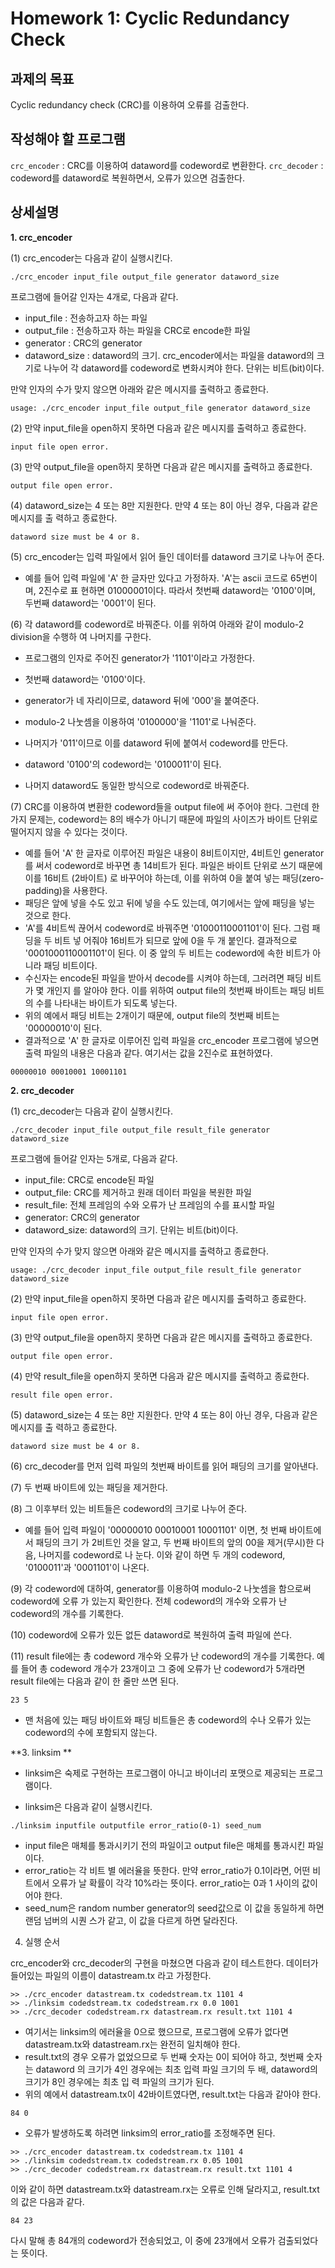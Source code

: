 # Homework 1: Cyclic Redundancy Check
 
## 과제의 목표 
Cyclic redundancy check (CRC)를  이용하여  오류를  검출한다. 
 
## 작성해야 할 프로그램 
`crc_encoder` : CRC를  이용하여  dataword를  codeword로  변환한다. 
`crc_decoder` : codeword를  dataword로   복원하면서,  오류가  있으면  검출한다. 
 
## 상세설명 
 
**1. crc_encoder** 
 
(1) crc_encoder는  다음과  같이  실행시킨다.
```shell
./crc_encoder input_file output_file generator dataword_size 
```
프로그램에  들어갈  인자는  4개로,  다음과  같다. 
- input_file :  전송하고자  하는  파일 
- output_file :  전송하고자  하는  파일을  CRC로  encode한  파일 
- generator : CRC의  generator 
- dataword_size : dataword의  크기. crc_encoder에서는  파일을  dataword의  크기로  나누어  각 
dataword를  codeword로  변화시켜야  한다.  단위는  비트(bit)이다. 

만약  인자의  수가  맞지  않으면  아래와  같은  메시지를  출력하고  종료한다. 
``` 
usage: ./crc_encoder input_file output_file generator dataword_size 
```

(2)  만약  input_file을  open하지  못하면  다음과  같은  메시지를  출력하고  종료한다. 
```
input file open error. 
```

(3)  만약  output_file을  open하지  못하면  다음과  같은  메시지를  출력하고  종료한다. 
```
output file open error. 
```

(4) dataword_size는  4  또는  8만  지원한다.  만약  4  또는  8이  아닌  경우,  다음과  같은  메시지를  출
력하고  종료한다. 
```
dataword size must be 4 or 8. 
```

(5) crc_encoder는  입력  파일에서  읽어  들인  데이터를  dataword  크기로  나누어  준다. 
-  예를  들어  입력  파일에  'A'  한  글자만  있다고  가정하자. 'A'는  ascii  코드로  65번이며, 2진수로  표
현하면  01000001이다.  따라서  첫번째  dataword는  '0100'이며,  두번째  dataword는  '0001'이  된다. 
 
(6)  각  dataword를  codeword로  바꿔준다.  이를  위하여  아래와  같이  modulo-2 division을  수행하
여  나머지를  구한다. 
 
-  프로그램의  인자로  주어진  generator가  '1101'이라고  가정한다. 
-  첫번째  dataword는  '0100'이다. 
- generator가  네  자리이므로, dataword  뒤에  '000'을  붙여준다. 
- modulo-2  나눗셈을  이용하여  '0100000'을  '1101'로  나눠준다. 

-  나머지가  '011'이므로  이를  dataword  뒤에  붙여서  codeword를  만든다. 
- dataword '0100'의  codeword는  '0100011'이  된다. 
-  나머지  dataword도  동일한  방식으로  codeword로  바꿔준다. 
 
(7) CRC를  이용하여  변환한  codeword들을  output file에  써  주어야  한다.  그런데  한  가지  문제는, 
codeword는  8의  배수가  아니기  때문에  파일의  사이즈가  바이트  단위로  떨어지지  않을  수  있다는 
것이다.   
-  예를  들어  'A'  한  글자로  이루어진  파일은  내용이  8비트이지만, 4비트인  generator를  써서 
codeword로  바꾸면  총  14비트가  된다.  파일은  바이트  단위로  쓰기  때문에  이를  16비트  (2바이트)
로  바꾸어야  하는데,  이를  위하여  0을  붙여  넣는  패딩(zero-padding)을  사용한다. 
-  패딩은  앞에  넣을  수도  있고  뒤에  넣을  수도  있는데,  여기에서는  앞에 패딩을 넣는 것으로 한다. 
- 'A'를  4비트씩  끊어서  codeword로  바꿔주면  '01000110001101'이  된다.  그럼  패딩을  두  비트  넣
어줘야  16비트가  되므로  앞에  0을  두  개  붙인다.  결과적으로  '0001000110001101'이  된다.  이  중 
앞의  두  비트는  codeword에  속한  비트가  아니라  패딩  비트이다. 
-  수신자는  encode된  파일을  받아서  decode를  시켜야  하는데,  그러려면  패딩  비트가  몇  개인지
를  알아야  한다.  이를  위하여  output file의  첫번째  바이트는  패딩  비트의  수를  나타내는  바이트가 
되도록  넣는다. 
-  위의  예에서  패딩  비트는  2개이기  때문에, output file의  첫번째  비트는  '00000010'이  된다. 
-  결과적으로  'A'  한  글자로  이루어진  입력  파일을  crc_encoder  프로그램에  넣으면  출력  파일의 
내용은  다음과  같다.  여기서는  값을  2진수로  표현하였다. 
```
00000010 00010001 10001101 
```  

**2. crc_decoder** 
 
(1) crc_decoder는  다음과  같이  실행시킨다. 
```
./crc_decoder input_file output_file result_file generator dataword_size 
```

프로그램에  들어갈  인자는  5개로,  다음과  같다. 
- input_file: CRC로  encode된  파일 
- output_file: CRC를  제거하고  원래  데이터  파일을  복원한  파일 
- result_file:  전체  프레임의  수와  오류가  난  프레임의  수를  표시할  파일 
- generator: CRC의  generator 
- dataword_size: dataword의  크기.  단위는  비트(bit)이다. 
 
만약  인자의  수가  맞지  않으면  아래와  같은  메시지를  출력하고  종료한다. 
```
usage: ./crc_decoder input_file output_file result_file generator dataword_size 
```

(2)  만약  input_file을  open하지  못하면  다음과  같은  메시지를  출력하고  종료한다. 
```
input file open error. 
```

(3)  만약  output_file을  open하지  못하면  다음과  같은  메시지를  출력하고  종료한다. 
```
output file open error. 
```

(4)  만약  result_file을  open하지  못하면  다음과  같은  메시지를  출력하고  종료한다. 
```
result file open error. 
```

(5) dataword_size는  4  또는  8만  지원한다.  만약  4  또는  8이  아닌  경우,  다음과  같은  메시지를  출
력하고  종료한다. 
```
dataword size must be 4 or 8. 
```

(6) crc_decoder를  먼저  입력  파일의  첫번째  바이트를  읽어  패딩의  크기를  알아낸다. 
 
(7)  두  번째  바이트에  있는  패딩을  제거한다. 
 
(8)  그  이후부터  있는  비트들은  codeword의  크기로  나누어  준다.   
-  예를  들어  입력  파일이  '00000010 00010001 10001101'  이면,  첫  번째  바이트에서  패딩의  크기
가  2비트인  것을  알고,  두  번째  바이트의  앞의  00을  제거(무시)한  다음,  나머지를  codeword로  나
눈다.  이와  같이  하면  두  개의  codeword, '0100011'과  '0001101'이  나온다. 
 
(9)  각  codeword에  대하여, generator를  이용하여  modulo-2  나눗셈을  함으로써  codeword에  오류
가  있는지  확인한다.  전체  codeword의  개수와  오류가  난  codeword의  개수를  기록한다. 
 
(10) codeword에  오류가  있든  없든  dataword로  복원하여  출력  파일에  쓴다.   
 
(11) result file에는  총  codeword  개수와  오류가  난  codeword의  개수를  기록한다.  예를  들어  총 
codeword  개수가  23개이고  그  중에  오류가  난  codeword가  5개라면  result file에는  다음과  같이 
한  줄만  쓰면  된다. 
```
23 5 
```
-  맨  처음에  있는  패딩  바이트와  패딩  비트들은  총  codeword의  수나  오류가  있는  codeword의 
수에  포함되지  않는다. 


**3. linksim **
 
- linksim은  숙제로  구현하는  프로그램이  아니고  바이너리  포맷으로  제공되는  프로그램이다. 
 
- linksim은  다음과  같이  실행시킨다. 
```
./linksim inputfile outputfile error_ratio(0-1) seed_num 
```

- input file은  매체를  통과시키기  전의  파일이고  output file은  매체를  통과시킨  파일이다. 
- error_ratio는  각  비트  별  에러율을  뜻한다.  만약  error_ratio가  0.1이라면,  어떤  비트에서  오류가 
날  확률이  각각  10%라는  뜻이다. error_ratio는  0과  1  사이의  값이어야  한다. 
- seed_num은  random number generator의  seed값으로  이  값을  동일하게  하면  랜덤  넘버의  시퀀
스가  같고,  이  값을  다르게  하면  달라진다. 
 
 
4. 실행 순서 
 
crc_encoder와  crc_decoder의  구현을  마쳤으면  다음과  같이  테스트한다. 
데이터가  들어있는  파일의  이름이  datastream.tx  라고  가정한다. 
``` 
>> ./crc_encoder datastream.tx codedstream.tx 1101 4 
>> ./linksim codedstream.tx codedstream.rx 0.0 1001 
>> ./crc_decoder codedstream.rx datastream.rx result.txt 1101 4 
```

-  여기서는  linksim의  에러율을  0으로  했으므로,  프로그램에  오류가  없다면  datastream.tx와 
datastream.rx는  완전히  일치해야  한다. 
- result.txt의  경우  오류가  없었으므로  두  번째  숫자는  0이  되어야  하고,  첫번째  숫자는  dataword
의  크기가  4인  경우에는  최초  입력  파일  크기의  두  배, dataword의  크기가  8인  경우에는  최초  입
력  파일의  크기가  된다. 
-  위의  예에서  datastream.tx이  42바이트였다면, result.txt는  다음과  같아야  한다. 
```
84 0 
```
-  오류가  발생하도록  하려면  linksim의  error_ratio를  조정해주면  된다. 
```
>> ./crc_encoder datastream.tx codedstream.tx 1101 4 
>> ./linksim codedstream.tx codedstream.rx 0.05 1001 
>> ./crc_decoder codedstream.rx datastream.rx result.txt 1101 4 
```

이와  같이  하면  datastream.tx와  datastream.rx는  오류로  인해  달라지고, result.txt의  값은  다음과 
같다. 
```
84 23 
```

다시  말해  총  84개의  codeword가  전송되었고,  이  중에  23개에서  오류가  검출되었다는  뜻이다. 